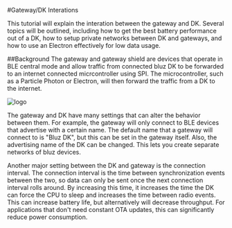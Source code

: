 #Gateway/DK Interations

This tutorial will explain the interation between the gateway and DK. Several topics will be outlined, including how to get the best battery
performance out of a DK, how to setup private networks between DK and gateways, and how to use an Electron effectively for low data usage.

##Background
The gateway and gateway shield are devices that operate in BLE central mode and allow traffic from connected bluz DK to be forwarded to an
internet connected micrcontroller using SPI. The microcontroller, such as a Particle Photon or Electron, will then forward the traffic from
a DK to the internet.

![logo](/img/bluz_diagram_vertical_electron.png)

The gateway and DK have many settings that can alter the behavior between them. For example, the gateway will only connect to BLE devices
that advertise with a certain name. The default name that a gateway will connect to is "Bluz DK", but this can be set in the gateway itself.
Also, the advertising name of the DK can be changed. This lets you create separate networks of bluz devices.

Another major setting between the DK and gateway is the connection interval. The connection interval is the time between synchronization
events between the two, so data can only be sent once the next connection interval rolls around. By increasing this time, it increases
the time the DK can force the CPU to sleep and increases the time between radio events. This can increase battery life, but alternatively
will decrease throughput. For applications that don't need constant OTA updates, this can significantly reduce power consumption.

